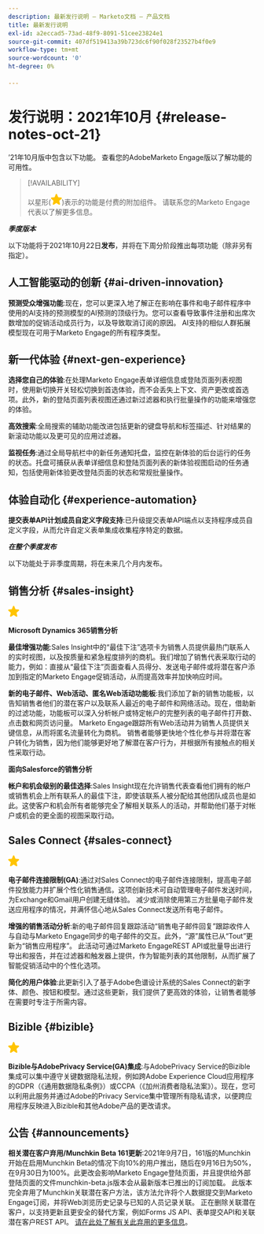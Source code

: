 ```yaml
---
description: 最新发行说明 — Marketo文档 — 产品文档
title: 最新发行说明
exl-id: a2eccad5-73ad-48f9-8091-51cee23824e1
source-git-commit: 407df519413a39b723dc6f90f028f23527b4f0e9
workflow-type: tm+mt
source-wordcount: '0'
ht-degree: 0%

---
```


# 发行说明：2021年10月 {#release-notes-oct-21}

’21年10月版中包含以下功能。 查看您的AdobeMarketo Engage版以了解功能的可用性。

>[!AVAILABILITY]
>
>以星形(![](assets/yellow-star.png))表示的功能是付费的附加组件。 请联系您的Marketo Engage代表以了解更多信息。

**_季度版本_**

以下功能将于2021年10月22日&#x200B;**发布**，并将在下周分阶段推出每项功能（除非另有指定）。

## 人工智能驱动的创新 {#ai-driven-innovation}

**预测受众增强功能**:现在，您可以更深入地了解正在影响在事件和电子邮件程序中使用的AI支持的预测模型的AI预测的顶级行为。您可以查看导致事件注册和出席次数增加的促销活动成员行为，以及导致取消订阅的原因。 AI支持的相似人群拓展模型现在可用于Marketo Engage的所有程序类型。

## 新一代体验 {#next-gen-experience}

**选择您自己的体验**:在处理Marketo Engage表单详细信息或登陆页面列表视图时，使用新切换开关轻松切换到首选体验，而不会丢失上下文、资产更改或首选项。此外，新的登陆页面列表视图还通过新过滤器和执行批量操作的功能来增强您的体验。

**高效搜索**:全局搜索的辅助功能改进包括更新的键盘导航和标签描述、针对结果的新滚动功能以及更可见的应用过滤器。

**监视任务**:通过全局导航栏中的新任务通知托盘，监控在新体验的后台运行的任务的状态。托盘可捕获从表单详细信息和登陆页面列表的新体验视图启动的任务通知，包括使用新体验更改登陆页面的状态和常规批量操作。

## 体验自动化 {#experience-automation}

**提交表单API计划成员自定义字段支持**:已升级提交表单API端点以支持程序成员自定义字段，从而允许自定义表单集成收集程序特定的数据。

**_在整个季度发布_**

以下功能处于非季度周期，将在未来几个月内发布。

## 销售分析 {#sales-insight}

![（星号）](assets/yellow-star.png)

**Microsoft Dynamics 365销售分析**

**最佳增强功能**:Sales Insight中的“最佳下注”选项卡为销售人员提供最热门联系人的实时视图，以及按质量和紧急程度排列的商机。我们增加了销售代表采取行动的能力，例如：直接从“最佳下注”页面查看人员得分、发送电子邮件或将潜在客户添加到指定的Marketo Engage促销活动，从而提高效率并加快响应时间。

**新的电子邮件、Web活动、匿名Web活动功能板**:我们添加了新的销售功能板，以告知销售者他们的潜在客户以及联系人最近的电子邮件和网络活动。现在，借助新的过滤功能，功能板可以深入分析帐户或特定帐户的完整列表的电子邮件打开数、点击数和网页访问量。 Marketo Engage跟踪所有Web活动并为销售人员提供关键信息，从而将匿名流量转化为商机。 销售者能够更快地个性化参与并将潜在客户转化为销售，因为他们能够更好地了解潜在客户行为，并根据所有接触点的相关性采取行动。

**面向Salesforce的销售分析**

**帐户和机会级别的最佳选择**:Sales Insight现在允许销售代表查看他们拥有的帐户或销售机会上所有联系人的最佳下注，即使该联系人被分配给其他团队成员也是如此。这使客户和机会所有者能够完全了解相关联系人的活动，并帮助他们基于对帐户或机会的更全面的视图采取行动。

## Sales Connect {#sales-connect}

![（星号）](assets/yellow-star.png)

**电子邮件连接限制(GA)**:通过对Sales Connect的电子邮件连接限制，提高电子邮件投放能力并扩展个性化销售通信。这项创新技术可自动管理电子邮件发送时间，为Exchange和Gmail用户创建无缝体验。 减少或消除使用第三方批量电子邮件发送应用程序的情况，并满怀信心地从Sales Connect发送所有电子邮件。

**增强的销售活动分析**:新的电子邮件回复跟踪活动“销售电子邮件回复”跟踪收件人与自动与Marketo Engage同步的电子邮件的交互。此外，“源”属性已从“Tout”更新为“销售应用程序”。 此活动可通过Marketo EngageREST API或批量导出进行导出和报告，并在过滤器和触发器上提供，作为智能列表的其他限制，从而扩展了智能促销活动中的个性化选项。

**简化的用户体验**:此更新引入了基于Adobe色谱设计系统的Sales Connect的新字体、颜色、按钮和模型。通过这些更新，我们提供了更高效的体验，让销售者能够在需要时专注于所需内容。

## Bizible {#bizible}

![](assets/yellow-star.png)

**Bizible与AdobePrivacy Service(GA)集成**:与AdobePrivacy Service的Bizible集成可以集中遵守关键数据隐私法规，例如跨Adobe Experience Cloud应用程序的GDPR（《通用数据隐私条例》）或CCPA（《加州消费者隐私法案》）。现在，您可以利用此服务并通过Adobe的Privacy Service集中管理所有隐私请求，以便跨应用程序反映进入Bizible和其他Adobe产品的更改请求。

## 公告 {#announcements}

**相关潜在客户弃用/Munchkin Beta 161更新**:2021年9月7日，161版的Munchkin开始在启用Munchkin Beta的情况下向10%的用户推出，随后在9月16日为50%，在9月30日为100%。此更改会影响Marketo Engage登陆页面，并且提供给外部登陆页面的文件munchkin-beta.js版本会从最新版本已推出的订阅加载。 此版本完全弃用了Munchkin关联潜在客户方法，该方法允许将个人数据提交到Marketo Engage订阅，并将Web浏览历史记录与已知的人员记录关联。 正在删除关联潜在客户，以支持更新且更安全的替代方案，例如Forms JS API、表单提交API和关联潜在客户REST API。 [请在此处了解有关此弃用的更多信息](https://developers.marketo.com/blog/deprecation-of-munchkin-associate-lead-method/)。
